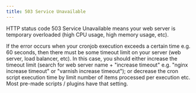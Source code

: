 ```yaml
---
title: 503 Service Unavailable
---
```


HTTP status code 503 Service Unavailable means your web server is temporary overloaded (high CPU usage, high memory usage, etc).

If the error occurs when your cronjob execution exceeds a certain time e.g. 60 seconds, then there must be some timeout limit on your server (web server, load balancer, etc).
In this case, you should either increase the timeout limit
(search for web server name + "increase timeout" e.g. "nginx increase timeout" or "varnish increase timeout");
or decrease the cron script execution time by limit number of items processed per execution etc.
Most pre-made scripts / plugins have that setting.